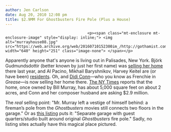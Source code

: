 ```yaml
---
author: Jen Carlson
date: Aug 20, 2010 12:08 pm
title: $2.9MM For Ghostbusters Fire Pole (Plus a House)
---
```


	
										<p><span class="mt-enclosure mt-enclosure-image" style="display: inline;"> <img alt="murrayhouse08.jpg" src="https://web.archive.org/web/20160710152300im_/http://gothamist.com/attachments/arts_jen/murrayhouse08.jpg" width="640" height="251" class="image-none"> </span></p>

<p>Apparently anyone that&apos;s anyone is living out in Palisades, New York. Bj&#xF6;rk Gudmundsdottir (better known by just her first name) was <a href="https://web.archive.org/web/20160710152300/http://realestalker.blogspot.com/2009/08/buy-or-lease-bjorks-house-in-snedens.html">selling her home</a> there last year, and Al Pacino, Mikhail Baryshnikov, Harvey Keitel are (or have been) <a href="https://web.archive.org/web/20160710152300/http://www.nytimes.com/1999/04/25/realestate/if-you-re-thinking-living-palisades-ny-star-lit-hudson-rustic-haven.html">residents</a>. Oh, and <a href="https://web.archive.org/web/20160710152300/http://www.imdb.com/name/nm0174883/">Didi Conn</a>&#x2014;who you know as Frenchie in <em>Grease</em>&#x2014;is now selling her home there. <a href="https://web.archive.org/web/20160710152300/http://www.nytimes.com/2010/08/22/realestate/22deal2.html?_r=1&amp;partner=rss&amp;emc=rss">The NY Times</a> reports that the home, once owned by Bill Murray, has about 5,000 square feet on about 2 acres, and Conn and her composer husband are asking $2.9 million. </p>

<p>The <em>real</em> selling point: &quot;Mr. Murray left a vestige of himself behind: a fireman&#x2019;s pole from the <em>Ghostbusters</em> movies still connects two floors in the garage.&quot; Or as <a href="https://web.archive.org/web/20160710152300/http://www.bobvila.com/RealEstate/Property-NY-Palisades-3000530776.html">this listing</a> puts it: &quot;Separate garage with guest quarters/studio built around original <em>Ghostbusters</em> fire pole.&quot; Sadly, no listing sites actually have this magical place pictured.</p>					
										
									
				